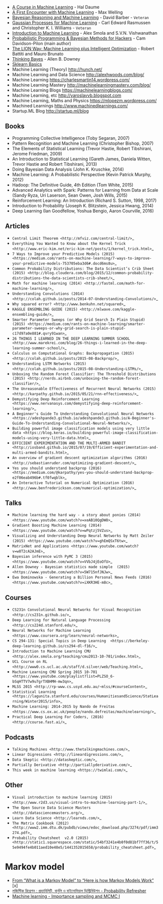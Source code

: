 * [A Course in Machine Learning](http://ciml.info/) - Hal Daume
* [A First Encounter with Machine Learning](https://www.ics.uci.edu/~welling/teaching/273ASpring10/IntroMLBook.pdf) - Max Welling
* [Bayesian Reasoning and Machine Learning](http://web4.cs.ucl.ac.uk/staff/D.Barber/textbook/031013.pdf) - David Barber - `Veteran`
* [Gaussian Processes for Machine Learning](http://www.gaussianprocess.org/gpml/chapters/) - Carl Edward Rasmussen and Christopher K. I. Williams - `Veteran`
* [Introduction to Machine Learning](http://alex.smola.org/drafts/thebook.pdf) - Alex Smola and S.V.N. Vishwanathan
* [Probabilistic Programming & Bayesian Methods for Hackers](http://camdavidsonpilon.github.io/Probabilistic-Programming-and-Bayesian-Methods-for-Hackers/) - Cam Davidson-Pilon (main author)
* [The LION Way: Machine Learning plus Intelligent Optimization](http://www.lionsolver.com/LIONbook/) - Robert Battiti and Mauro Brunato
* [Thinking Bayes](http://www.greenteapress.com/thinkbayes/) - Allen B. Downey
* [Sklearn Basics](http://nbviewer.ipython.org/github/jakevdp/sklearn_scipy2013/tree/master/notebooks/)
* Machine Learning (Theory) http://hunch.net/ 
* Machine Learning and Data Science http://alexhwoods.com/blog/ 
* Machine Learning https://charlesmartin14.wordpress.com/ 
* Machine Learning Mastery http://machinelearningmastery.com/blog/ 
* Machine Learning Blogs https://machinelearningblogs.com/ 
* Machine Learning, etc http://yaroslavvb.blogspot.com 
* Machine Learning, Maths and Physics https://mlopezm.wordpress.com/ 
* Machined Learnings http://www.machinedlearnings.com/ 
* Startup.ML Blog http://startup.ml/blog 


Books
-----

* Programming Collective Intelligence (Toby Segaran, 2007)
* Pattern Recognition and Machine Learning (Christopher Bishop, 2007)
* The Elements of Statistical Learning (Trevor Hastie, Robert Tibshirani, Jerome Friedman, 2009)
* An Introduction to Statistical Learning (Gareth James, Daniela Witten, Trevor Hastie and Robert Tibshirani, 2013)
* Doing Bayesian Data Analysis (John K. Kruschke, 2014)
* Machine Learning: A Probabilistic Perspective (Kevin Patrick Murphy, 2012)
* Hadoop: The Definitive Guide, 4th Edition (Tom White, 2015)
* Advanced Analytics with Spark: Patterns for Learning from Data at Scale (Sandy Ryza, Uri Laserson, Sean Owen, Josh Wills, 2015)
* Reinforcement Learning: An Introduction (Richard S. Sutton, 1998, 2017)
* Introduction to Probability (Joseph K. Blitzstein, Jessica Hwang, 2014)
* Deep Learning (Ian Goodfellow, Yoshua Bengio, Aaron Courville, 2016)



Articles
--------

* `Central Limit Theorem <http://mfviz.com/central-limit/>`_
* `Everything You Wanted to Know about the Kernel Trick <http://www.eric-kim.net/eric-kim-net/posts/1/kernel_trick.html>`_
* `7 Ways to Improve your Predictive Models (2015) <https://medium.com/rants-on-machine-learning/7-ways-to-improve-your-predictive-models-753705eba3d6#.docd6ms8u>`_
* `Common Probability Distributions: The Data Scientist’s Crib Sheet (2015) <http://blog.cloudera.com/blog/2015/12/common-probability-distributions-the-data-scientists-crib-sheet/>`_
* `Math for machine learning (2014) <http://fastml.com/math-for-machine-learning/>`_
* `Understanding Convolutions (2014) <http://colah.github.io/posts/2014-07-Understanding-Convolutions/>`_
* `Why squared error? <http://www.benkuhn.net/squared>`_
* `KAGGLE ENSEMBLING GUIDE (2015) <http://mlwave.com/kaggle-ensembling-guide/>`_
* `Smarter Parameter Sweeps (or Why Grid Search Is Plain Stupid) (2015) <https://medium.com/rants-on-machine-learning/smarter-parameter-sweeps-or-why-grid-search-is-plain-stupid-c17d97a0e881#.qvry91wan>`_
* `26 THINGS I LEARNED IN THE DEEP LEARNING SUMMER SCHOOL <http://www.marekrei.com/blog/26-things-i-learned-in-the-deep-learning-summer-school/>`_
* `Calculus on Computational Graphs: Backpropagation (2015) <http://colah.github.io/posts/2015-08-Backprop/>`_
* `Understanding LSTM Networks (2015) <http://colah.github.io/posts/2015-08-Understanding-LSTMs/>`_
* `Unboxing the Random Forest Classifier: The Threshold Distributions (2015) <http://nerds.airbnb.com/unboxing-the-random-forest-classifier/>`_
* `The Unreasonable Effectiveness of Recurrent Neural Networks (2015) <http://karpathy.github.io/2015/05/21/rnn-effectiveness/>`_
* `Demystifying Deep Reinforcement Learning <https://www.nervanasys.com/demystifying-deep-reinforcement-learning/>`_
* `A Beginner's Guide To Understanding Convolutional Neural Networks <https://adeshpande3.github.io/adeshpande3.github.io/A-Beginner's-Guide-To-Understanding-Convolutional-Neural-Networks/>`_
* `Building powerful image classification models using very little data <https://blog.keras.io/building-powerful-image-classification-models-using-very-little-data.html>`_
* `EFFICIENT EXPERIMENTATION AND THE MULTI-ARMED BANDIT <http://iosband.github.io/2015/07/19/Efficient-experimentation-and-multi-armed-bandits.html>`_
* `An overview of gradient descent optimization algorithms (2016) <http://sebastianruder.com/optimizing-gradient-descent/>`_
* `Yes you should understand backprop (2016) <https://medium.com/@karpathy/yes-you-should-understand-backprop-e2f06eab496b#.tf0fwqblk>`_
* `An Interactive Tutorial on Numerical Optimization (2016) <http://www.benfrederickson.com/numerical-optimization/>`_

Talks
-----

* `Machine learning the hard way - a story about ponies (2014) <https://www.youtube.com/watch?v=xeAB10QgDW8>`_
* `Gradient Boosting Machine Learning (2014) <https://www.youtube.com/watch?v=wPqtzj5VZus>`_
* `Visualizing and Understanding Deep Neural Networks by Matt Zeiler (2015) <https://www.youtube.com/watch?v=ghEmQSxT6tw>`_
* `MatrixNet and Applications <https://www.youtube.com/watch?v=w8T2cA2AJmE>`_
* `Bayesian inference with PyMC 3 (2015) <https://www.youtube.com/watch?v=VVbJ4jEoOfU>`_
* `Allen Downey - Bayesian statistics made simple  (2015) <https://www.youtube.com/watch?v=5W715nfJNJw>`_
* `Ewa Dominowska - Generating a Billion Personal News Feeds (2016) <https://www.youtube.com/watch?v=iXKR3HE-m8c>`_

Courses
-------

* `CS231n Convolutional Neural Networks for Visual Recognition <http://cs231n.github.io/>`_
* `Deep Learning for Natural Language Processing <http://cs224d.stanford.edu/>`_
* `Neural Networks for Machine Learning <https://www.coursera.org/learn/neural-networks>`_
* `CS 294-131: Special Topics in Deep Learning  <https://berkeley-deep-learning.github.io/cs294-dl-f16/>`_
* `Introduction to Machine Learning CMU <http://alex.smola.org/teaching/cmu2013-10-701/index.html>`_
* `UCL Course on RL <http://www0.cs.ucl.ac.uk/staff/d.silver/web/Teaching.html>`_
* `Machine Learning CMU Spring 2015 10-701 <https://www.youtube.com/playlist?list=PLZSO_6-bSqHTTV7w9u7grTXBHMH-mw3qn>`_
* `MLSS 2015 <http://rp-www.cs.usyd.edu.au/~mlss/#courseContent>`_
* `Statistical Learning <https://lagunita.stanford.edu/courses/HumanitiesandScience/StatLearning/Winter2015/info>`_
* `Machine Learning: 2014-2015 by Nando de Freitas <https://www.cs.ox.ac.uk/people/nando.defreitas/machinelearning/>`_
* `Practical Deep Learning For Coders, (2016) <http://course.fast.ai/>`_


Podcasts
--------

* `Talking Machines <http://www.thetalkingmachines.com/>`_
* `Linear Digressions <http://lineardigressions.com/>`_
* `Data Skeptic <http://dataskeptic.com/>`_
* `Partially Derivative <http://partiallyderivative.com/>`_
* `This week in machine learning <https://twimlai.com/>`_


Other
-----

* `Visual introduction to machine learning (2015) <http://www.r2d3.us/visual-intro-to-machine-learning-part-1/>`_
* `The Open Source Data Science Masters <http://datasciencemasters.org/>`_
* `Learn Data Science <http://learnds.com/>`_
* `The Matrix Cookbook (2012) <http://www2.imm.dtu.dk/pubdb/views/edoc_download.php/3274/pdf/imm3274.pdf>`_
* `Probability Cheatsheet  v2.0 (2015) <http://static1.squarespace.com/static/54bf3241e4b0f0d81bf7ff36/t/55e9494fe4b011aed10e48e5/1441352015658/probability_cheatsheet.pdf>`_


# Markov model

* [From “What is a Markov Model” to “Here is how Markov Models Work”](https://hackernoon.com/from-what-is-a-markov-model-to-here-is-how-markov-models-work-1ac5f4629b71) [x]
* [লজিস্টিক রিগ্রেশন : প্রব্যাবিলিটি, বার্নুলি ও বাইনোমিয়াল ডিস্ট্রিবিউশন - Probability Refresher](https://ml.manash.me/logistic_regression/logreg_distribution.html)
* [Machine learning - Importance sampling and MCMC I](https://www.youtube.com/watch?v=TNZk8lo4e-Q&index=19&list=PLnWkMhyDLp1CVv-tftGYPzGxmH0OF5JIi)

